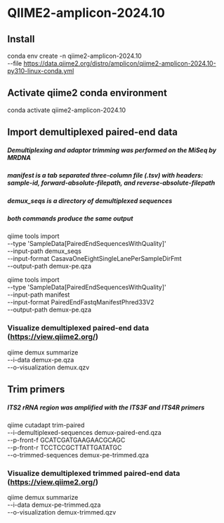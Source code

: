 # QIIME2-amplicon-2024.10

## Install
conda env create -n qiime2-amplicon-2024.10 \
  --file https://data.qiime2.org/distro/amplicon/qiime2-amplicon-2024.10-py310-linux-conda.yml

## Activate qiime2 conda environment
conda activate qiime2-amplicon-2024.10

## Import demultiplexed paired-end data
##### Demultiplexing and adaptor trimming was performed on the MiSeq by MRDNA
##### manifest is a tab separated three-column file (.tsv) with headers: sample-id, forward-absolute-filepath, and reverse-absolute-filepath
##### demux_seqs is a directory of demultiplexed sequences
##### both commands produce the same output
qiime tools import \
  --type 'SampleData[PairedEndSequencesWithQuality]' \
  --input-path  demux_seqs \
  --input-format CasavaOneEightSingleLanePerSampleDirFmt \
  --output-path demux-pe.qza

qiime tools import \
  --type 'SampleData[PairedEndSequencesWithQuality]' \
  --input-path manifest \
  --input-format PairedEndFastqManifestPhred33V2 \
  --output-path demux-pe.qza 
  
### Visualize demultiplexed paired-end data (https://view.qiime2.org/)
  qiime demux summarize \
  --i-data demux-pe.qza \
  --o-visualization demux.qzv

## Trim primers
##### ITS2 rRNA region was amplified with the ITS3F and ITS4R primers
  qiime cutadapt trim-paired \
  --i-demultiplexed-sequences demux-paired-end.qza \
  --p-front-f GCATCGATGAAGAACGCAGC \
  --p-front-r TCCTCCGCTTATTGATATGC \
  --o-trimmed-sequences demux-pe-trimmed.qza

### Visualize demultiplexed trimmed paired-end data (https://view.qiime2.org/)
  qiime demux summarize \
  --i-data demux-pe-trimmed.qza \
  --o-visualization demux-trimmed.qzv

